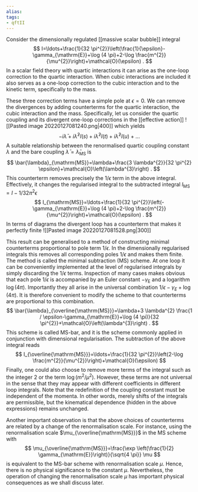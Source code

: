 ```yaml
---
alias:
tags:
- qftII
---
```

Consider the dimensionally regulated [[massive scalar bubble]] integral
$$
I=\ldots+\frac{1}{32 \pi^{2}}\left(\frac{1}{\epsilon}-\gamma_{\mathrm{E}}+\log (4 \pi)+2-\log \frac{m^{2}}{\mu^{2}}\right)+\mathcal{O}(\epsilon) .
$$
In a scalar field theory with quartic interactions it can arise as the one-loop correction to the quartic interaction. When cubic interactions are included it also serves as a one-loop correction to the cubic interaction and to the kinetic term, specifically to the mass.

These three correction terms have a simple pole at $\epsilon=0$. We can remove the divergences by adding counterterms for the quartic interaction, the cubic interaction and the mass. Specifically, let us consider the quartic coupling and its divergent one-loop corrections in the [[effective action]] 
![[Pasted image 20220127081240.png|400]]
which yields
$$
-i \bar{\lambda}+i \bar{\lambda}^{2} I(s)+i \bar{\lambda}^{2} I(t)+i \bar{\lambda}^{2} I(u)+\ldots
$$
A suitable relationship between the renormalised quartic coupling constant $\lambda$ and the bare coupling $\bar{\lambda}=\bar{\lambda}_{\mathrm{MS}}$ is
$$
\bar{\lambda}_{\mathrm{MS}}=\lambda+\frac{3 \lambda^{2}}{32 \pi^{2} \epsilon}+\mathcal{O}\left(\lambda^{3}\right) .
$$
This counterterm removes precisely the $1 / \epsilon$ term in the above integral. Effectively, it changes the regularised integral to the subtracted integral $I_{\mathrm{MS}}=I-1 / 32 \pi^{2} \epsilon$
$$
I_{\mathrm{MS}}=\ldots+\frac{1}{32 \pi^{2}}\left(-\gamma_{\mathrm{E}}+\log (4 \pi)+2-\log \frac{m^{2}}{\mu^{2}}\right)+\mathcal{O}(\epsilon) .
$$
In terms of diagrams the divergent loop has a counterterm that makes it perfectly finite
![[Pasted image 20220127081528.png|300]]

This result can be generalised to a method of constructing minimal counterterms proportional to pole term $1 / \epsilon$. In the dimensionally regularised integrals this removes all corresponding poles $1 / \epsilon$ and makes them finite. The method is called the minimal subtraction (MS) scheme. At one loop it can be conveniently implemented at the level of regularised integrals by simply discarding the $1 / \epsilon$ terms.
Inspection of many cases makes obvious that each pole $1 / \epsilon$ is accompanied by an Euler constant $-\gamma_{\mathrm{E}}$ and a logarithm $\log (4 \pi)$. Importantly they all arise in the universal combination $1 / \epsilon-\gamma_{E}+\log (4 \pi) .$ It is therefore convenient to modify the scheme to that counterterms are proportional to this combination.
$$
\bar{\lambda}_{\overline{\mathrm{MS}}}=\lambda+3 \lambda^{2} \frac{1 / \epsilon-\gamma_{\mathrm{E}}+\log (4 \pi)}{32 \pi^{2}}+\mathcal{O}\left(\lambda^{3}\right) .
$$
This scheme is called MS-bar, and it is the scheme commonly applied in conjunction with dimensional regularisation. The subtraction of the above integral reads
$$
I_{\overline{\mathrm{MS}}}=\ldots+\frac{1}{32 \pi^{2}}\left(2-\log \frac{m^{2}}{\mu^{2}}\right)+\mathcal{O}(\epsilon)
$$
Finally, one could also choose to remove more terms of the integral such as the integer 2 or the term $\log \left(m^{2} / \mu^{2}\right)$. However, these terms are not universal in the sense that they may appear with different coefficients in different loop integrals. Note that the redefinition of the coupling constant must be independent of the momenta. In other words, merely shifts of the integrals are permissible, but the kinematical dependence (hidden in the above expressions) remains unchanged.

Another important observation is that the above choices of counterterms are related by a change of the renormalisation scale. For instance, using the renormalisation scale $\mu_{\overline{\mathrm{MS}}}$ in the MS scheme with
$$
\mu_{\overline{\mathrm{MS}}}=\frac{\exp \left(\frac{1}{2} \gamma_{\mathrm{E}}\right)}{\sqrt{4 \pi}} \mu
$$
is equivalent to the MS-bar scheme with renormalisation scale $\mu$. Hence, there is no physical significance to the constant $\mu$. Nevertheless, the operation of changing the renormalisation scale $\mu$ has important physical consequences as we shall discuss later.